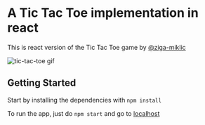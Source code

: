 # A Tic Tac Toe implementation in react

This is react version of the Tic Tac Toe game by [@ziga-miklic](https://codepen.io/ziga-miklic/pen/Fagmh)

![tic-tac-toe gif](http://i.giphy.com/l0ExcAz4BuucAjx7y.gif)


## Getting Started

Start by installing the dependencies with `npm install`

To run the app, just do `npm start` and go to [localhost](http://localhost:8080)
